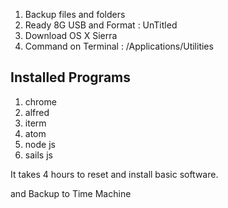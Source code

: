 1. Backup files and folders
2. Ready 8G USB and Format : UnTitled
3. Download OS X Sierra
4. Command on Terminal : /Applications/Utilities


## Installed Programs
1. chrome
2. alfred
3. iterm
4. atom
5. node js
6. sails js

It takes 4 hours to reset and install basic software.

and Backup to Time Machine
